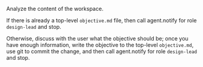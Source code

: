 Analyze the content of the workspace.

If there is already a top-level `objective.md` file, then call agent.notify for role `design-lead` and stop.

Otherwise, discuss with the user what the objective should be; once you have enough information, write the objective to the top-level `objective.md`, use git to commit the change, and then call agent.notify for role `design-lead` and stop.
